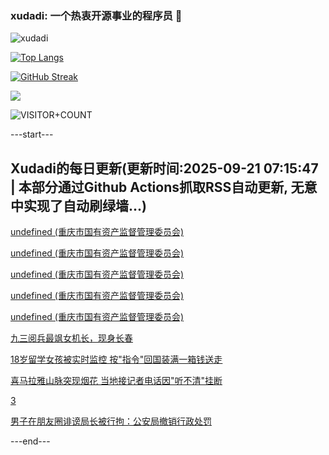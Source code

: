 ### xudadi: 一个热衷开源事业的程序员 👋

![xudadi](https://github-readme-stats-git-masterorgs-github-readme-stats-team.vercel.app/api?username=xudadi)

[![Top Langs](https://github-readme-stats.vercel.app/api/top-langs/?username=xudadi)](https://github.com/anuraghazra/github-readme-stats)

[![GitHub Streak](https://streak-stats.demolab.com?user=xudadi&locale=zh_Hans)](https://git.io/streak-stats)

![](https://raw.githubusercontent.com/xudadi/xudadi/main/assets/github-contribution-grid-snake.svg)

![VISITOR+COUNT](https://komarev.com/ghpvc/?username=xudadi&label=VISITOR+COUNT)


---start---

## Xudadi的每日更新(更新时间:2025-09-21 07:15:47 | 本部分通过Github Actions抓取RSS自动更新, 无意中实现了自动刷绿墙...)

[undefined (重庆市国有资产监督管理委员会)](https://dadilab.github.io/feeds/all.xml)

[undefined (重庆市国有资产监督管理委员会)](https://dadilab.github.io/feeds/all.xml)

[undefined (重庆市国有资产监督管理委员会)](https://dadilab.github.io/feeds/all.xml)

[undefined (重庆市国有资产监督管理委员会)](https://dadilab.github.io/feeds/all.xml)

[undefined (重庆市国有资产监督管理委员会)](https://dadilab.github.io/feeds/all.xml)

[九三阅兵最飒女机长，现身长春](https://m.163.com/news/article/K9U5JBHM051482MP.html)

[18岁留学女孩被实时监控 按"指令"回国装满一箱钱送走](https://m.163.com/news/article/K9U4DE29053469LG.html)

[喜马拉雅山脉突现烟花 当地接记者电话因"听不清"挂断](https://m.163.com/news/article/K9U3F8C30514BE2Q.html)

[3](https://m.163.com/touch/news/sub/domestic)

[男子在朋友圈诽谤局长被行拘：公安局撤销行政处罚](https://m.163.com/news/article/K9U15E1R0530JPVV.html)

---end---
